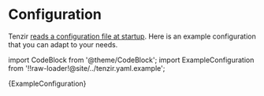 # Configuration

Tenzir [reads a configuration file at startup](command-line.md). Here is an
example configuration that you can adapt to your needs.

import CodeBlock from '@theme/CodeBlock';
import ExampleConfiguration from '!!raw-loader!@site/../tenzir.yaml.example';

<CodeBlock language="yaml">{ExampleConfiguration}</CodeBlock>
